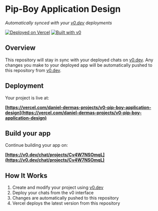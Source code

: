 # Pip-Boy Application Design

*Automatically synced with your [v0.dev](https://v0.dev) deployments*

[![Deployed on Vercel](https://img.shields.io/badge/Deployed%20on-Vercel-black?style=for-the-badge&logo=vercel)](https://vercel.com/daniel-dermas-projects/v0-pip-boy-application-design)
[![Built with v0](https://img.shields.io/badge/Built%20with-v0.dev-black?style=for-the-badge)](https://v0.dev/chat/projects/Cv4W7NSOmqL)

## Overview

This repository will stay in sync with your deployed chats on [v0.dev](https://v0.dev).
Any changes you make to your deployed app will be automatically pushed to this repository from [v0.dev](https://v0.dev).

## Deployment

Your project is live at:

**[https://vercel.com/daniel-dermas-projects/v0-pip-boy-application-design](https://vercel.com/daniel-dermas-projects/v0-pip-boy-application-design)**

## Build your app

Continue building your app on:

**[https://v0.dev/chat/projects/Cv4W7NSOmqL](https://v0.dev/chat/projects/Cv4W7NSOmqL)**

## How It Works

1. Create and modify your project using [v0.dev](https://v0.dev)
2. Deploy your chats from the v0 interface
3. Changes are automatically pushed to this repository
4. Vercel deploys the latest version from this repository